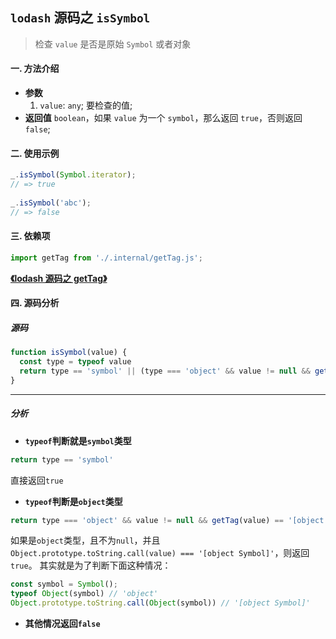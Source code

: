 ## `lodash` 源码之 `isSymbol`

> 检查 `value` 是否是原始 `Symbol` 或者对象

#### 一. 方法介绍

- **参数**
  1. `value`: `any`; 要检查的值;
- **返回值**
  `boolean`，如果 `value` 为一个 `symbol`，那么返回 `true`，否则返回 `false`;

#### 二. 使用示例

```js
_.isSymbol(Symbol.iterator);
// => true
 
_.isSymbol('abc');
// => false
```

#### 三. 依赖项

```js
import getTag from './.internal/getTag.js';
```

**[《lodash 源码之 getTag》](./internal/getTag.md)**

#### 四. 源码分析

##### 源码

```js
function isSymbol(value) {
  const type = typeof value
  return type == 'symbol' || (type === 'object' && value != null && getTag(value) == '[object Symbol]')
}
```
***

##### 分析
* **`typeof`判断就是`symbol`类型**
```js
return type == 'symbol'
```
直接返回`true`

* **`typeof`判断是`object`类型**
```js
return type === 'object' && value != null && getTag(value) == '[object Symbol]'
```
如果是`object`类型，且不为`null`，并且`Object.prototype.toString.call(value) === '[object Symbol]'`，则返回`true`。
其实就是为了判断下面这种情况：
```js
const symbol = Symbol();
typeof Object(symbol) // 'object'
Object.prototype.toString.call(Object(symbol)) // '[object Symbol]'
```
* **其他情况返回`false`**